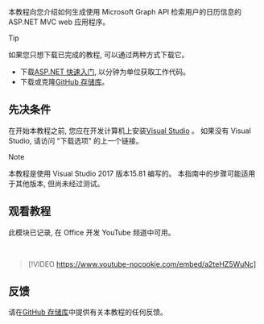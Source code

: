 <!-- markdownlint-disable MD002 MD041 -->

本教程向您介绍如何生成使用 Microsoft Graph API 检索用户的日历信息的 ASP.NET MVC web 应用程序。

> [!TIP]
> 如果您只想下载已完成的教程, 可以通过两种方式下载它。
>
> - 下载[ASP.NET 快速入门](https://developer.microsoft.com/graph/quick-start?platform=option-dotnet), 以分钟为单位获取工作代码。
> - 下载或克隆[GitHub 存储库](https://github.com/microsoftgraph/msgraph-training-aspnetmvcapp)。

## <a name="prerequisites"></a>先决条件

在开始本教程之前, 您应在开发计算机上安装[Visual Studio](https://visualstudio.microsoft.com/vs/) 。 如果没有 Visual Studio, 请访问 "下载选项" 的上一个链接。

> [!NOTE]
> 本教程是使用 Visual Studio 2017 版本15.81 编写的。 本指南中的步骤可能适用于其他版本, 但尚未经过测试。

## <a name="watch-the-tutorial"></a>观看教程

此模块已记录, 在 Office 开发 YouTube 频道中可用。

<!-- markdownlint-disable MD033 MD034 -->
<br/>

> [!VIDEO https://www.youtube-nocookie.com/embed/a2teHZ5WuNc]
<!-- markdownlint-enable MD033 MD034 -->

## <a name="feedback"></a>反馈

请在[GitHub 存储库](https://github.com/microsoftgraph/msgraph-training-aspnetmvcapp)中提供有关本教程的任何反馈。
